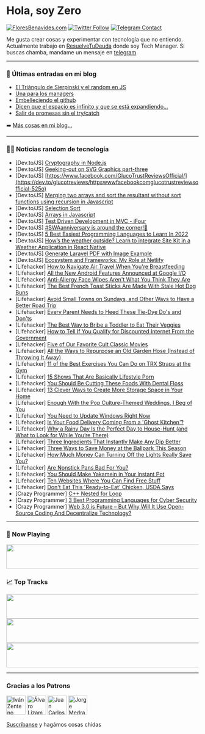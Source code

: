 # Hola, soy Zero

[![FloresBenavides.com](https://img.shields.io/website?down_message=oops&label=MiBlog&style=for-the-badge&up_message=online&url=https%3A%2F%2Ffloresbenavides.com)](https://floresbenavides.com) [![Twitter Follow](https://img.shields.io/twitter/follow/ZeroDragon?color=%231DA1F2&label=Follow&logo=twitter&logoColor=ffffff&style=for-the-badge)](https://twitter.com/zerodragon) [![Telegram Contact](https://img.shields.io/badge/escr%C3%ADbeme-ZeroDragon-%2326A5E4?style=for-the-badge&logo=telegram)](https://t.me/zerodragon)

Me gusta crear cosas y experimentar con tecnología que no entiendo.
Actualmente trabajo en [ResuelveTuDeuda](http://github.com/resuelve) donde soy Tech Manager.
Si buscas chamba, mandame un mensaje en [telegram](https://t.me/zerodragon).

---

### 📕 Últimas entradas en mi blog
<!-- BLOG-POST-LIST:START -->
- [El Triángulo de Sierpinski y el random en JS](https://floresbenavides.com/el-triangulo-de-sierpinski-y-el-random-en-js/)
- [Una para los managers](https://floresbenavides.com/una-para-los-managers/)
- [Embelleciendo el github](https://floresbenavides.com/embelleciendo-el-github/)
- [Dicen que el espacio es infinito y que se está expandiendo…](https://floresbenavides.com/dicen-que-el-espacio-es-infinito-y-que-se-esta-expandiendo/)
- [Salir de promesas sin el try/catch](https://floresbenavides.com/salir-de-promesas-sin-el-try-catch/)
<!-- BLOG-POST-LIST:END -->

➡️ [Más cosas en mi blog...](https://floresbenavides.com)

---

### 👨‍💻 Noticias random de tecnología
<!-- TECH-POSTS:START -->
- [Dev.to/JS] [Cryptography in Node.js](https://dev.to/rosekamallove/cryptography-in-nodejs-22ai)
- [Dev.to/JS] [Geeking-out on SVG Graphics part-three](https://dev.to/tracygjg/geeking-out-on-svg-graphics-part-three-3adg)
- [Dev.to/JS] [https://www.facebook.com/GlucoTrustReviewsOfficial/](https://dev.to/glucotreviews/httpswwwfacebookcomglucotrustreviewsofficial-525o)
- [Dev.to/JS] [Merging two arrays and sort the resultant without sort functions using recursion in Javascript](https://dev.to/nsijwali/merging-two-arrays-and-sort-the-resultant-without-sort-functions-using-recursion-in-javascript-37f8)
- [Dev.to/JS] [Selection Sort](https://dev.to/henryong92/selection-sort-4nl3)
- [Dev.to/JS] [Arrays in Javascript](https://dev.to/aryakris/arrays-in-javascript-1e)
- [Dev.to/JS] [Test Driven Development in MVC - iFour](https://dev.to/harshalsuthar/test-driven-development-in-mvc-ifour-1jd3)
- [Dev.to/JS] [#SWAanniversary is around the corner!🎉](https://dev.to/reshmisriram/swaanniversary-is-around-the-corner-3ilm)
- [Dev.to/JS] [5 Best Easiest Programming Languages to Learn In 2022](https://dev.to/codeavailcom/5-best-easiest-programming-languages-to-learn-in-2022-25)
- [Dev.to/JS] [How’s the weather outside? Learn to integrate Site Kit in a Weather Application in React Native](https://dev.to/hmscommunity/hows-the-weather-outside-learn-to-integrate-site-kit-in-a-weather-application-in-react-native-3gnl)
- [Dev.to/JS] [Generate Laravel PDF with Image Example](https://dev.to/codeanddeploy/generate-laravel-pdf-with-image-example-3i87)
- [Dev.to/JS] [Ecosystem and Frameworks: My Role at Netlify](https://dev.to/nickytonline/ecosystem-and-frameworks-my-role-at-netlify-306b)
- [Lifehacker] [How to Navigate Air Travel When You&#39;re Breastfeeding](https://lifehacker.com/how-to-navigate-air-travel-when-youre-breastfeeding-1848912901)
- [Lifehacker] [All the New Android Features Announced at Google I/O](https://lifehacker.com/all-the-new-android-features-announced-at-google-i-o-1848912756)
- [Lifehacker] [Anti-Allergy Face Wipes Aren&#39;t What You Think They Are](https://lifehacker.com/anti-allergy-face-wipes-are-bullshit-sort-of-1848911194)
- [Lifehacker] [The Best French Toast Sticks Are Made With Stale Hot Dog Buns](https://lifehacker.com/the-best-french-toast-sticks-are-made-with-stale-hot-do-1848912873)
- [Lifehacker] [Avoid Small Towns on Sundays, and Other Ways to Have a Better Road Trip](https://lifehacker.com/avoid-small-towns-on-sundays-and-other-ways-to-have-a-1848907843)
- [Lifehacker] [Every Parent Needs to Heed These Tie-Dye Do&#39;s and Don&#39;ts](https://lifehacker.com/every-parent-needs-to-heed-these-tie-dye-dos-and-donts-1848906162)
- [Lifehacker] [The Best Way to Bribe a Toddler to Eat Their Veggies](https://lifehacker.com/the-best-way-to-bribe-a-toddler-to-eat-their-veggies-1848909219)
- [Lifehacker] [How to Tell If You Qualify for Discounted Internet From the Government](https://lifehacker.com/how-to-tell-if-you-qualify-for-discounted-internet-from-1848911370)
- [Lifehacker] [Five of Our Favorite Cult Classic Movies](https://lifehacker.com/five-of-our-favorite-cult-classic-movies-1848911286)
- [Lifehacker] [All the Ways to Repurpose an Old Garden Hose &lpar;Instead of Throwing It Away&rpar;](https://lifehacker.com/all-the-ways-to-repurpose-an-old-garden-hose-instead-o-1848909027)
- [Lifehacker] [11 of the Best Exercises You Can Do on TRX Straps at the Gym](https://lifehacker.com/11-of-the-best-exercises-you-can-do-on-trx-straps-at-th-1848908010)
- [Lifehacker] [15 Shows That Are Basically Lifestyle Porn](https://lifehacker.com/15-shows-that-are-basically-lifestyle-porn-1848901576)
- [Lifehacker] [You Should Be Cutting These Foods With Dental Floss](https://lifehacker.com/you-should-be-cutting-these-foods-with-dental-floss-1848910295)
- [Lifehacker] [13 Clever Ways to Create More Storage Space in Your Home](https://lifehacker.com/13-clever-ways-to-create-more-storage-space-in-your-hom-1848905348)
- [Lifehacker] [Enough With the Pop Culture-Themed Weddings, I Beg of You](https://lifehacker.com/enough-with-the-pop-culture-themed-weddings-i-beg-of-y-1848905625)
- [Lifehacker] [You Need to Update Windows Right Now](https://lifehacker.com/you-need-to-update-windows-right-now-1848909833)
- [Lifehacker] [Is Your Food Delivery Coming From a &#39;Ghost Kitchen&#39;?](https://lifehacker.com/is-your-food-delivery-coming-from-a-ghost-kitchen-1848907749)
- [Lifehacker] [Why a Rainy Day Is the Perfect Day to House-Hunt &lpar;and What to Look for While You’re There&rpar;](https://lifehacker.com/why-a-rainy-day-is-the-perfect-day-to-house-hunt-and-w-1848905014)
- [Lifehacker] [Three Ingredients That Instantly Make Any Dip Better](https://lifehacker.com/three-ingredients-that-instantly-make-any-dip-better-1848907206)
- [Lifehacker] [Three Ways to Save Money at the Ballpark This Season](https://lifehacker.com/three-ways-to-save-money-at-the-ballpark-this-season-1848905508)
- [Lifehacker] [How Much Money Can Turning Off the Lights Really Save You?](https://lifehacker.com/how-much-money-can-turning-off-the-lights-really-save-y-1848906414)
- [Lifehacker] [Are Nonstick Pans Bad For You?](https://lifehacker.com/are-nonstick-pans-bad-for-you-1848907371)
- [Lifehacker] [You Should Make Yakamein in Your Instant Pot](https://lifehacker.com/you-should-make-yakamein-in-your-instant-pot-1848869641)
- [Lifehacker] [Ten Websites Where You Can Find Free Stuff](https://lifehacker.com/ten-websites-where-you-can-find-free-stuff-1848905689)
- [Lifehacker] [Don&#39;t Eat This &#39;Ready-to-Eat&#39; Chicken, USDA Says](https://lifehacker.com/dont-eat-this-ready-to-eat-chicken-usda-says-1848905229)
- [Crazy Programmer] [C++ Nested for Loop](https://www.thecrazyprogrammer.com/2022/05/c-nested-for-loop.html)
- [Crazy Programmer] [3 Best Programming Languages for Cyber Security](https://www.thecrazyprogrammer.com/2022/04/programming-languages-for-cyber-security.html)
- [Crazy Programmer] [Web 3.0 is Future – But Why Will It Use Open-Source Coding And Decentralize Technology?](https://www.thecrazyprogrammer.com/2022/04/web-3-0.html)<!-- TECH-POSTS:END -->

---

### 🎵 Now Playing
<a href="https://spotify-now-playing-dun.vercel.app/now-playing?open"><img src="https://spotify-now-playing-dun.vercel.app/now-playing" width="540" height="64"></a>

### 📈 Top Tracks
<a href="https://spotify-now-playing-dun.vercel.app/top-tracks?i=1&open"><img src="https://spotify-now-playing-dun.vercel.app/top-tracks?i=1" width="540" height="64"></a>
<a href="https://spotify-now-playing-dun.vercel.app/top-tracks?i=2&open"><img src="https://spotify-now-playing-dun.vercel.app/top-tracks?i=2" width="540" height="64"></a>
<a href="https://spotify-now-playing-dun.vercel.app/top-tracks?i=3&open"><img src="https://spotify-now-playing-dun.vercel.app/top-tracks?i=3" width="540" height="64"></a>

---

### Gracias a los Patrons
[<img src="https://avatars.githubusercontent.com/u/243380?v=4" alt="Iván Zenteno" width="50px">](https://github.com/k001) [<img src="https://avatars.githubusercontent.com/u/19955639?v=4" alt="Álvaro Lizama" width="50px">](https://github.com/alvarolizama) [<img src="https://avatars.githubusercontent.com/u/2718753?v=4" alt="Juan Carlos Ruiz" width="50px">](https://github.com/JuanCrg90) [<img src="https://avatars.githubusercontent.com/u/37025?v=4" alt="Jorge Medrano" width="50px">](https://github.com/h1pp1e) 

[Suscríbanse](https://www.patreon.com/zerodragon) y hagámos cosas chidas
